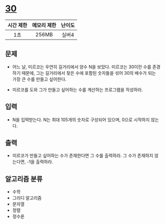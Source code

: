 # [30](https://www.acmicpc.net/problem/10610)

| 시간 제한 | 메모리 제한 | 난이도 |
| :-------: | :---------: | :----: |
|    1초    |    256MB    | 실버4  |

## 문제

- 어느 날, 미르코는 우연히 길거리에서 양수 N을 보았다. 미르코는 30이란 수를 존경하기 때문에, 그는 길거리에서 찾은 수에 포함된 숫자들을 섞어 30의 배수가 되는 가장 큰 수를 만들고 싶어한다.

- 미르코를 도와 그가 만들고 싶어하는 수를 계산하는 프로그램을 작성하라.

## 입력

- N을 입력받는다. N는 최대 105개의 숫자로 구성되어 있으며, 0으로 시작하지 않는다.

## 출력

- 미르코가 만들고 싶어하는 수가 존재한다면 그 수를 출력하라. 그 수가 존재하지 않는다면, -1을 출력하라.

## 알고리즘 분류

- 수학
- 그리디 알고리즘
- 문자열
- 정렬
- 정수론
